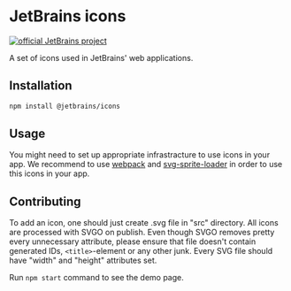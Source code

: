# JetBrains icons

[![official JetBrains project](http://jb.gg/badges/official-flat-square.svg)](https://confluence.jetbrains.com/display/ALL/JetBrains+on+GitHub)

A set of icons used in JetBrains' web applications.

## Installation
```sh
npm install @jetbrains/icons
```

## Usage

You might need to set up appropriate infrastracture to use icons in your app. We recommend to use [webpack](https://webpack.github.io/) and [svg-sprite-loader](https://github.com/kisenka/svg-sprite-loader) in order to use this icons in your app.

## Contributing

To add an icon, one should just create .svg file in "src" directory. All icons are processed with SVGO on publish. Even though SVGO removes pretty every unnecessary attribute, please ensure that file doesn't contain generated IDs, `<title>`-element or any other junk.
Every SVG file should have "width" and "height" attributes set.

Run `npm start` command to see the demo page.